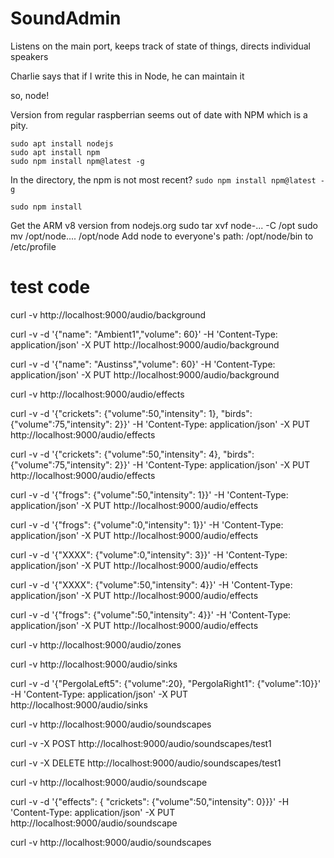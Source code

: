 # SoundAdmin

Listens on the main port, keeps track of state of things, directs individual speakers

Charlie says that if I write this in Node, he can maintain it

so, node!

Version from regular raspberrian seems out of date with NPM which is a pity.

```
sudo apt install nodejs
sudo apt install npm
sudo npm install npm@latest -g
```

In the directory, the npm is not most recent? `sudo npm install npm@latest -g`

```
sudo npm install
```

Get the ARM v8 version from nodejs.org
sudo tar xvf node-... -C /opt
sudo mv /opt/node.... /opt/node
Add node to everyone's path: /opt/node/bin to /etc/profile

# test code

curl -v  http://localhost:9000/audio/background

curl -v -d '{"name": "Ambient1","volume": 60}' -H 'Content-Type: application/json' -X PUT http://localhost:9000/audio/background

curl -v -d '{"name": "Austinss","volume": 60}' -H 'Content-Type: application/json' -X PUT http://localhost:9000/audio/background  

curl -v  http://localhost:9000/audio/effects  

curl -v -d '{"crickets": {"volume":50,"intensity": 1}, "birds": {"volume":75,"intensity": 2}}' -H 'Content-Type: application/json' -X PUT http://localhost:9000/audio/effects 

curl -v -d '{"crickets": {"volume":50,"intensity": 4}, "birds": {"volume":75,"intensity": 2}}' -H 'Content-Type: application/json' -X PUT http://localhost:9000/audio/effects 

curl -v -d '{"frogs": {"volume":50,"intensity": 1}}' -H 'Content-Type: application/json' -X PUT http://localhost:9000/audio/effects 

curl -v -d '{"frogs": {"volume":0,"intensity": 1}}' -H 'Content-Type: application/json' -X PUT http://localhost:9000/audio/effects 

curl -v -d '{"XXXX": {"volume":0,"intensity": 3}}' -H 'Content-Type: application/json' -X PUT http://localhost:9000/audio/effects 

curl -v -d '{"XXXX": {"volume":50,"intensity": 4}}' -H 'Content-Type: application/json' -X PUT http://localhost:9000/audio/effects 

curl -v -d '{"frogs": {"volume":50,"intensity": 4}}' -H 'Content-Type: application/json' -X PUT http://localhost:9000/audio/effects 

curl -v  http://localhost:9000/audio/zones 

curl -v  http://localhost:9000/audio/sinks 

curl -v -d '{"PergolaLeft5": {"volume":20}, "PergolaRight1": {"volume":10}}' -H 'Content-Type: application/json' -X PUT http://localhost:9000/audio/sinks 

curl -v  http://localhost:9000/audio/soundscapes

curl -v -X POST http://localhost:9000/audio/soundscapes/test1

curl -v -X DELETE http://localhost:9000/audio/soundscapes/test1

curl -v  http://localhost:9000/audio/soundscape

curl -v -d '{"effects": { "crickets": {"volume":50,"intensity": 0}}}' -H 'Content-Type: application/json' -X PUT http://localhost:9000/audio/soundscape  

curl -v  http://localhost:9000/audio/soundscapes  

